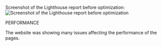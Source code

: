 Screenshot of the Lighthouse report before optimization:
![Screenshot of the Lighthouse report before optimization](https://user-images.githubusercontent.com/79769086/129496946-96ba4472-f0c2-4ef1-a26d-75a109b04a6f.png)

PERFORMANCE

The website was showing many issues affecting the performance of the pages.

